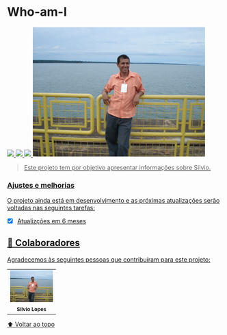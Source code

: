 # Who-am-I

<a href="https://www.instagram.com/silviolopesdias/">
<img src="https://img.shields.io/badge/Instagram-E4405F?style=for-the-badge&logo=instagram&logoColor=white">

<a href="https://www.facebook.com/silvio.lopesdias.9/" > 
<img src="https://img.shields.io/badge/Facebook-1877F2?style=for-the-badge&logo=facebook&logoColor=white" />


<a href="https://www.linkedin.com/in/silvio-lopes-dias-516a3a55/">
<img src="https://img.shields.io/badge/LinkedIn-0077B5?style=for-the-badge&logo=linkedin&logoColor=white" />


<img src="./silvio.JPG" width="80%"      alt="exemplo imagem">

> Este projeto tem por objetivo apresentar informações sobre Silvio.


### Ajustes e melhorias

O projeto ainda está em desenvolvimento e as próximas atualizações serão voltadas nas seguintes tarefas:

- [x] Atualizções em 6 meses

## 🤝 Colaboradores

Agradecemos às seguintes pessoas que contribuíram para este projeto:

<table>
  <tr>
    <td align="center">
      <a href="#">
        <img src="silvio.JPG" width="100px;" alt="Foto do Silvio Lopes no GitHub"/><br>
        <sub>
          <b>Silvio Lopes</b>
        </sub>
      </a>
    </td>       
  </tr>
</table>




[⬆ Voltar ao topo](#Who-am-I)<br>
